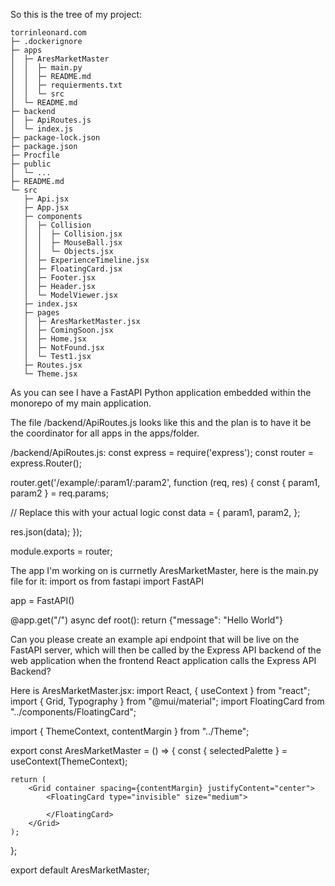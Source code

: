 So this is the tree of my project:

```
torrinleonard.com
├─ .dockerignore
├─ apps
│  ├─ AresMarketMaster
│  │  ├─ main.py
│  │  ├─ README.md
│  │  ├─ requierments.txt
│  │  └─ src
│  └─ README.md
├─ backend
│  ├─ ApiRoutes.js
│  └─ index.js
├─ package-lock.json
├─ package.json
├─ Procfile
├─ public
│  └─ ...
├─ README.md
└─ src
   ├─ Api.jsx
   ├─ App.jsx
   ├─ components
   │  ├─ Collision
   │  │  ├─ Collision.jsx
   │  │  ├─ MouseBall.jsx
   │  │  └─ Objects.jsx
   │  ├─ ExperienceTimeline.jsx
   │  ├─ FloatingCard.jsx
   │  ├─ Footer.jsx
   │  ├─ Header.jsx
   │  └─ ModelViewer.jsx
   ├─ index.jsx
   ├─ pages
   │  ├─ AresMarketMaster.jsx
   │  ├─ ComingSoon.jsx
   │  ├─ Home.jsx
   │  ├─ NotFound.jsx
   │  └─ Test1.jsx
   ├─ Routes.jsx
   └─ Theme.jsx

```

As you can see I have a FastAPI Python application embedded within the monorepo of my main application.

The file /backend/ApiRoutes.js looks like this and the plan is to have it be the coordinator for all apps in the apps/folder.

/backend/ApiRoutes.js:
const express = require('express');
const router = express.Router();

router.get('/example/:param1/:param2', function (req, res) {
  const { param1, param2 } = req.params;

  // Replace this with your actual logic
  const data = {
    param1,
    param2,
  };

  res.json(data);
});

module.exports = router;

The app I'm working on is currnetly AresMarketMaster, here is the main.py file for it:
import os
from fastapi import FastAPI

app = FastAPI()

@app.get("/")
async def root():
    return {"message": "Hello World"}

Can you please create an example api endpoint that will be live on the FastAPI server, which will then be called by the Express API backend of the web application when the frontend React application calls the Express API Backend?

Here is AresMarketMaster.jsx:
import React, { useContext } from "react";
import { Grid, Typography } from "@mui/material";
import FloatingCard from "../components/FloatingCard";

import { ThemeContext, contentMargin } from "../Theme";

export const AresMarketMaster = () => {
    const { selectedPalette } = useContext(ThemeContext);
    
    return (
        <Grid container spacing={contentMargin} justifyContent="center">
            <FloatingCard type="invisible" size="medium">

            </FloatingCard>
        </Grid>
    );
};

export default AresMarketMaster;
